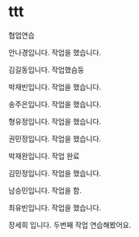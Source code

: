 # ttt

협업연습


안나경입니다.
작업을 했습니다.

김길동입니다.
작업했슴둥

박재빈입니다.
작업을 했습니다.


송주은입니다.
작업을 했습니다.


형유정입니다.
작업을 했습니다.


권민정입니다.
작업을 했습니다.


박재완입니다.
작업 완료

김민정입니다.
작업을 했습니다.

남승민입니다.
작업을 함.

최유빈입니다.
작업을 했습니다.

장세희 입니다.
두번째 작업 연습해봤어요.